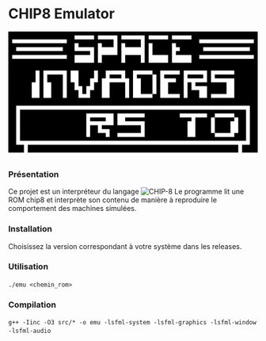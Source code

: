 # CHIP8 Emulator
<p align="center">
    <img src="https://www.github.com/mbourand/CHIP8-emulator/raw/master/readme/introduction.gif">
</p>

### Présentation
Ce projet est un interpréteur du langage ![CHIP-8](https://fr.wikipedia.org/wiki/CHIP-8)
Le programme lit une ROM chip8 et interprète son contenu de manière à reproduire le comportement des machines simulées.

### Installation
Choisissez la version correspondant à votre système dans les releases.

### Utilisation
```./emu <chemin_rom>```

### Compilation
```g++ -Iinc -O3 src/* -o emu -lsfml-system -lsfml-graphics -lsfml-window -lsfml-audio```
